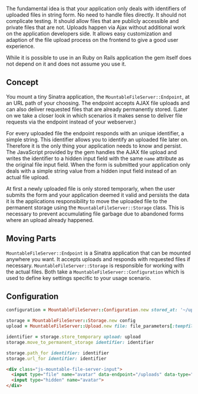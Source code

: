 The fundamental idea is that your application only deals with identifiers of uploaded files in string form. No need to handle files directly. It should not complicate testing. It should allow files that are publicly accessible and private files that are not. Uploads happen via Ajax without additional work on the application developers side. It allows easy customization and adaption of the file upload process on the frontend to give a good user experience.

While it is possible to use in an Ruby on Rails application the gem itself does not depend on it and does not assume you use it.

## Concept
You mount a tiny Sinatra application, the `MountableFileServer::Endpoint`, at an URL path of your choosing. The endpoint accepts AJAX file uploads and can also deliver requested files that are already permanently stored. (Later on we take a closer look in which scenarios it makes sense to deliver file requests via the endpoint instead of your webserver.)

For every uploaded file the endpoint responds with an unique identifier, a simple string. This identifier allows you to identify an uploaded file later on. Therefore it is the only thing your application needs to know and persist. The JavaScript provided by the gem handles the AJAX file upload and writes the identifier to a hidden input field with the same `name` attribute as the original file input field. When the form is submitted your application only deals with a simple string value from a hidden input field instead of an actual file upload.

At first a newly uploaded file is only stored temporarly, when the user submits the form and your application deemed it valid and persists the data it is the applications responsibility to move the uploaded file to the permanent storage using the `MountableFileServer::Storage` class. This is necessary to prevent accumulating file garbage due to abandoned forms where an upload already happened.

## Moving Parts
`MountableFileServer::Endpoint` is a Sinatra application that can be mounted anywhere you want. It accepts uploads and responds with requested files if necessary. `MountableFileServer::Storage` is responsible for working with the actual files. Both take a `MountableFileServer::Configuration` which is used to define key settings specific to your usage scenario.

## Configuration
~~~ruby
configuration = MountableFileServer::Configuration.new stored_at: '~/uploads', mounted_at: '/uploads'
~~~

~~~ruby
storage = MountableFileServer::Storage.new config
upload = MountableFileServer::Upload.new file: file_parameters[:tempfile].read, type: 'public'

identifier = storage.store_temporary upload: upload
storage.move_to_permanent_storage identifier: identifier

storage.path_for identifier: identifier
storage.url_for identifier: identifier
~~~

~~~html
<div class="js-mountable-file-server-input">
  <input type="file" name="avatar" data-endpoint="/uploads" data-type="public">
  <input type="hidden" name="avatar">
</div>
~~~
